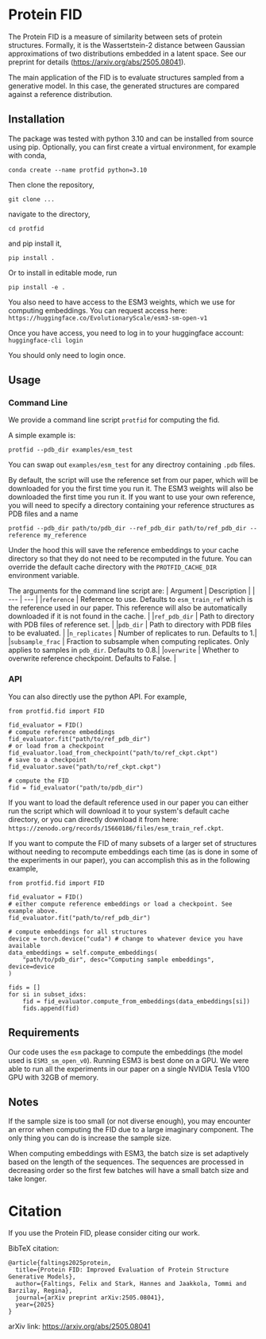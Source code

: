 # Protein FID

The Protein FID is a measure of similarity between sets of protein structures. Formally, it is the Wassertstein-2 distance between Gaussian approximations of two distributions embedded in a latent space. See our preprint for details (https://arxiv.org/abs/2505.08041). 

The main application of the FID is to evaluate structures sampled from a generative model. In this case, the generated structures are compared against a reference distribution.

## Installation

The package was tested with python 3.10 and can be installed from source using pip. Optionally, you can first create a virtual environment, for example with conda,

`conda create --name protfid python=3.10`

Then clone the repository,

`git clone ...`

navigate to the directory,

`cd protfid`

and pip install it,

`pip install .`

Or to install in editable mode, run

`pip install -e .`

You also need to have access to the ESM3 weights, which we use for computing embeddings. You can request access here: `https://huggingface.co/EvolutionaryScale/esm3-sm-open-v1`

Once you have access, you need to log in to your huggingface account:
`huggingface-cli login`

You should only need to login once.

## Usage

### Command Line
We provide a command line script `protfid` for computing the fid. 

A simple example is:

`protfid --pdb_dir examples/esm_test`

You can swap out `examples/esm_test` for any directroy containing `.pdb` files.

By default, the script will use the reference set from our paper, which will be downloaded for you the first time you run it. The ESM3 weights will also be downloaded the first time you run it. If you want to use your own reference, you will need to specify a directory containing your reference structures as PDB files and a name

`protfid --pdb_dir path/to/pdb_dir --ref_pdb_dir path/to/ref_pdb_dir --reference my_reference`

Under the hood this will save the reference embeddings to your cache directory so that they do not need to be recomputed in the future. You can override the default cache directory with the `PROTFID_CACHE_DIR` environment variable.

The arguments for the command line script are:
| Argument | Description |
| --- | --- |
|`reference`        | Reference to use. Defaults to `esm_train_ref` which is the reference used in our paper. This reference will also be automatically downloaded if it is not found in the cache. |
|`ref_pdb_dir`      | Path to directory with PDB files of reference set. |
|`pdb_dir`          | Path to directory with PDB files to be evaluated. |
|`n_replicates`     | Number of replicates to run. Defaults to 1.|
|`subsample_frac`   | Fraction to subsample when computing replicates. Only applies to samples in `pdb_dir`. Defaults to 0.8.| 
|`overwrite`        | Whether to overwrite reference checkpoint. Defaults to False. |   

### API
You can also directly use the python API. For example,

```
from protfid.fid import FID

fid_evaluator = FID()
# compute reference embeddings
fid_evaluator.fit("path/to/ref_pdb_dir")
# or load from a checkpoint
fid_evaluator.load_from_checkpoint("path/to/ref_ckpt.ckpt")
# save to a checkpoint
fid_evaluator.save("path/to/ref_ckpt.ckpt")

# compute the FID
fid = fid_evaluator("path/to/pdb_dir")
```

If you want to load the default reference used in our paper you can either run the script which will download it to your system's default cache directory, or you can directly download it from here: `https://zenodo.org/records/15660186/files/esm_train_ref.ckpt`.

If you want to compute the FID of many subsets of a larger set of structures without needing to recompute embeddings each time (as is done in some of the experiments in our paper), you can accomplish this as in the following example,

```
from protfid.fid import FID

fid_evaluator = FID()
# either compute reference embeddings or load a checkpoint. See example above.
fid_evaluator.fit("path/to/ref_pdb_dir")

# compute embeddings for all structures
device = torch.device("cuda") # change to whatever device you have available
data_embeddings = self.compute_embeddings(
    "path/to/pdb_dir", desc="Computing sample embeddings", device=device
)

fids = []
for si in subset_idxs:
    fid = fid_evaluator.compute_from_embeddings(data_embeddings[si])
    fids.append(fid)
```

## Requirements

Our code uses the `esm` package to compute the embeddings (the model used is `ESM3_sm_open_v0`). Running ESM3 is best done on a GPU. We were able to run all the experiments in our paper on a single NVIDIA Tesla V100 GPU with 32GB of memory.

## Notes

If the sample size is too small (or not diverse enough), you may encounter an error when computing the FID due to a large imaginary component. The only thing you can do is increase the sample size.

When computing embeddings with ESM3, the batch size is set adaptively based on the length of the sequences. The sequences are processed in decreasing order so the first few batches will have a small batch size and take longer.

# Citation
If you use the Protein FID, please consider citing our work.

BibTeX citation:
```
@article{faltings2025protein,
  title={Protein FID: Improved Evaluation of Protein Structure Generative Models},
  author={Faltings, Felix and Stark, Hannes and Jaakkola, Tommi and Barzilay, Regina},
  journal={arXiv preprint arXiv:2505.08041},
  year={2025}
}
```

arXiv link: https://arxiv.org/abs/2505.08041